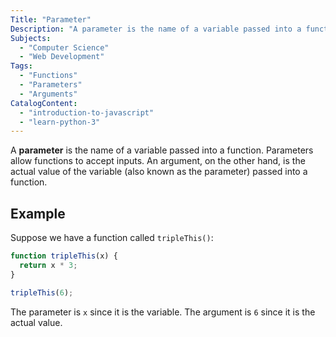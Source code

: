 ```yaml
---
Title: "Parameter"
Description: "A parameter is the name of a variable passed into a function. Parameters allow functions to accept inputs. An argument, on the other hand, is the actual value of the variable (also known as the parameter) passed into a function. Suppose we have a function called tripleThis(): js function tripleThis(x) { return x * 3; } tripleThis(6);"
Subjects:
  - "Computer Science"
  - "Web Development"
Tags:
  - "Functions"
  - "Parameters"
  - "Arguments"
CatalogContent:
  - "introduction-to-javascript"
  - "learn-python-3"
---
```


A **parameter** is the name of a variable passed into a function. Parameters allow functions to accept inputs. An argument, on the other hand, is the actual value of the variable (also known as the parameter) passed into a function.

## Example

Suppose we have a function called `tripleThis()`:

```js
function tripleThis(x) {
  return x * 3;
}

tripleThis(6);
```

The parameter is `x` since it is the variable. The argument is `6` since it is the actual value.
